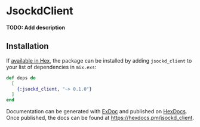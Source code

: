 # JsockdClient

**TODO: Add description**

## Installation

If [available in Hex](https://hex.pm/docs/publish), the package can be installed
by adding `jsockd_client` to your list of dependencies in `mix.exs`:

```elixir
def deps do
  [
    {:jsockd_client, "~> 0.1.0"}
  ]
end
```

Documentation can be generated with [ExDoc](https://github.com/elixir-lang/ex_doc)
and published on [HexDocs](https://hexdocs.pm). Once published, the docs can
be found at <https://hexdocs.pm/jsockd_client>.

